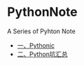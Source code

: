 # PythonNote
A Series of Pyhton Note

* [一、Pythonic](https://github.com/chenyfsysu/PythonNote/blob/master/%E4%B8%80%E3%80%81Pythonic.md)
* [二、Python坑汇总](https://github.com/chenyfsysu/PythonNote/blob/master/二、Python坑汇总.md)